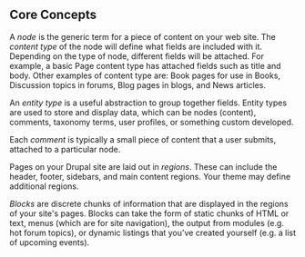 ## Core Concepts
A *node* is the generic term for a piece of content on your web site. The *content type* of the node will define what fields are included with it. Depending on the type of node, different fields will be attached. For example, a basic Page content type has attached fields such as title and body. Other examples of content type are: Book pages for use in Books, Discussion topics in forums, Blog pages in blogs, and News articles.

An *entity type* is a useful abstraction to group together fields. Entity types are used to store and display data, which can be nodes (content), comments, taxonomy terms, user profiles, or something custom developed.

Each *comment* is typically a small piece of content that a user submits, attached to a particular node. 

Pages on your Drupal site are laid out in *regions*. These can include the header, footer, sidebars, and main content regions. Your theme may define additional regions.

*Blocks* are discrete chunks of information that are displayed in the regions of your site's pages. Blocks can take the form of static chunks of HTML or text, menus (which are for site navigation), the output from modules (e.g. hot forum topics), or dynamic listings that you've created yourself (e.g. a list of upcoming events).
